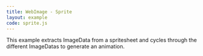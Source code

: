```yaml
---
title: WebImage - Sprite
layout: example
code: sprite.js
---
```


This example extracts ImageData from a spritesheet and cycles through the different ImageDatas to generate an animation.

